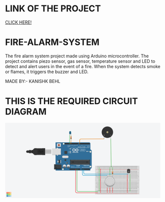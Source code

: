 # LINK OF THE PROJECT
<a href="https://www.tinkercad.com/things/2zyX5fHCvJZ">
  CLICK HERE!
</a>


# FIRE-ALARM-SYSTEM
The fire alarm system project made using Arduino microcontroller. The project contains piezo sensor, gas sensor, temperature sensor and LED to detect and alert users in the event of a fire. When the system detects smoke or flames, it triggers the buzzer and LED.    

MADE BY:- KANISHK BEHL

# THIS IS THE REQUIRED CIRCUIT DIAGRAM
<div align="center">
  <a href="https://github.com/othneildrew/Best-README-Template">
    <img src="FIRE ALARM SYSTEM.png" alt="Logo" width="1500">
  </a>
</div>

